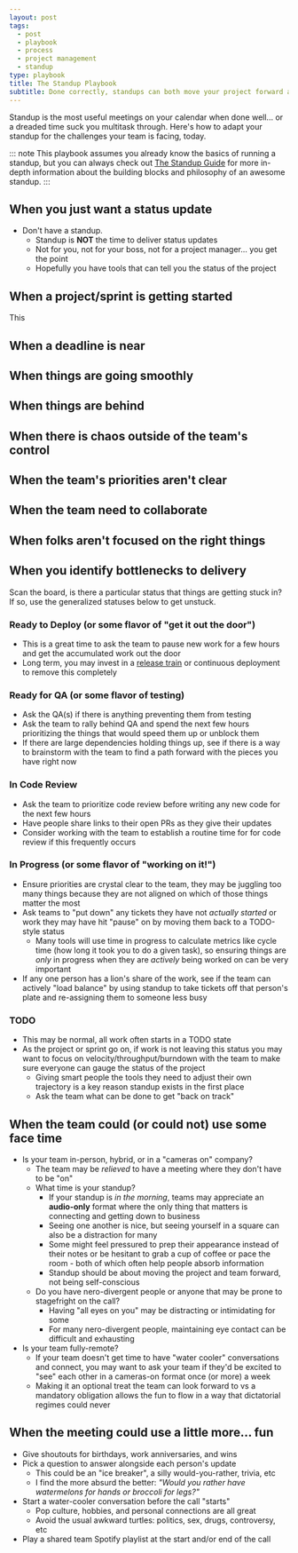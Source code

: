 ```yaml
---
layout: post
tags:
  - post
  - playbook
  - process
  - project management
  - standup
type: playbook
title: The Standup Playbook
subtitle: Done correctly, standups can both move your project forward and be a daily opportunity for your team to connect and celebrate
---
```


Standup is the most useful meetings on your calendar when done well... or a dreaded time suck you multitask through. Here's how to adapt your standup for the challenges your team is facing, today.

::: note
This playbook assumes you already know the basics of running a standup, but you can always check out [The Standup Guide](/) for more in-depth information about the building blocks and philosophy of an awesome standup.
:::

## When you just want a status update

- Don't have a standup.
  - Standup is **NOT** the time to deliver status updates
  - Not for you, not for your boss, not for a project manager... you get the point
  - Hopefully you have tools that can tell you the status of the project

## When a project/sprint is getting started

This

## When a deadline is near

## When things are going smoothly

## When things are behind

## When there is chaos outside of the team's control

## When the team's priorities aren't clear

## When the team need to collaborate

## When folks aren't focused on the right things

## When you identify bottlenecks to delivery

Scan the board, is there a particular status that things are getting stuck in? If so, use the generalized statuses below to get unstuck.

### Ready to Deploy (or some flavor of "get it out the door")

- This is a great time to ask the team to pause new work for a few hours and get the accumulated work out the door
- Long term, you may invest in a [release train](/) or continuous deployment to remove this completely

### Ready for QA (or some flavor of testing)

- Ask the QA(s) if there is anything preventing them from testing
- Ask the team to rally behind QA and spend the next few hours prioritizing the things that would speed them up or unblock them
- If there are large dependencies holding things up, see if there is a way to brainstorm with the team to find a path forward with the pieces you have right now

### In Code Review

- Ask the team to prioritize code review before writing any new code for the next few hours
- Have people share links to their open PRs as they give their updates
- Consider working with the team to establish a routine time for for code review if this frequently occurs

### In Progress (or some flavor of "working on it!")

- Ensure priorities are crystal clear to the team, they may be juggling too many things because they are not aligned on which of those things matter the most
- Ask teams to "put down" any tickets they have not _actually started_ or work they may have hit "pause" on by moving them back to a TODO-style status
  - Many tools will use time in progress to calculate metrics like cycle time (how long it took you to do a given task), so ensuring things are _only_ in progress when they are _actively_ being worked on can be very important
- If any one person has a lion's share of the work, see if the team can actively "load balance" by using standup to take tickets off that person's plate and re-assigning them to someone less busy

### TODO

- This may be normal, all work often starts in a TODO state
- As the project or sprint go on, if work is not leaving this status you may want to focus on velocity/throughput/burndown with the team to make sure everyone can gauge the status of the project
  - Giving smart people the tools they need to adjust their own trajectory is a key reason standup exists in the first place
  - Ask the team what can be done to get "back on track"

## When the team could (or could not) use some face time

- Is your team in-person, hybrid, or in a "cameras on" company?
  - The team may be _relieved_ to have a meeting where they don't have to be "on"
  - What time is your standup?
    - If your standup is _in the morning_, teams may appreciate an **audio-only** format where the only thing that matters is connecting and getting down to business
    - Seeing one another is nice, but seeing yourself in a square can also be a distraction for many
    - Some might feel pressured to prep their appearance instead of their notes or be hesitant to grab a cup of coffee or pace the room - both of which often help people absorb information
    - Standup should be about moving the project and team forward, not being self-conscious
  - Do you have nero-divergent people or anyone that may be prone to stagefright on the call?
    - Having "all eyes on you" may be distracting or intimidating for some
    - For many nero-divergent people, maintaining eye contact can be difficult and exhausting
- Is your team fully-remote?
  - If your team doesn't get time to have "water cooler" conversations and connect, you may want to ask your team if they'd be excited to "see" each other in a cameras-on format once (or more) a week
  - Making it an optional treat the team can look forward to vs a mandatory obligation allows the fun to flow in a way that dictatorial regimes could never

## When the meeting could use a little more... fun

- Give shoutouts for birthdays, work anniversaries, and wins
- Pick a question to answer alongside each person's update
  - This could be an "ice breaker", a silly would-you-rather, trivia, etc
  - I find the more absurd the better: _"Would you rather have watermelons for hands or broccoli for legs?"_
- Start a water-cooler conversation before the call "starts"
  - Pop culture, hobbies, and personal connections are all great
  - Avoid the usual awkward turtles: politics, sex, drugs, controversy, etc
- Play a shared team Spotify playlist at the start and/or end of the call
